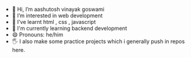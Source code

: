 - 👋 Hi, I’m aashutosh vinayak goswami
- 👀 I’m interested in web development
- 🌱 I’ve learnt html , css , javascript
- 🧧 I'm currently learning backend development
- 😄 Pronouns: he/him
- 🖐️ I also make some practice projects which i generally push in repos here.
